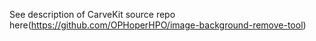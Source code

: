 See description of CarveKit source repo here(https://github.com/OPHoperHPO/image-background-remove-tool)